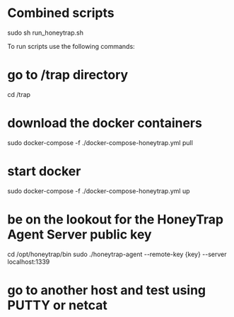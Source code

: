# Combined scripts
sudo sh run_honeytrap.sh

To run scripts use the following commands:
# go to /trap directory
cd /trap
# download the docker containers
sudo docker-compose -f ./docker-compose-honeytrap.yml pull
# start docker
sudo docker-compose -f ./docker-compose-honeytrap.yml up
# be on the lookout for the HoneyTrap Agent Server public key
cd /opt/honeytrap/bin
sudo ./honeytrap-agent --remote-key {key} --server localhost:1339
# go to another host and test using PUTTY or netcat
